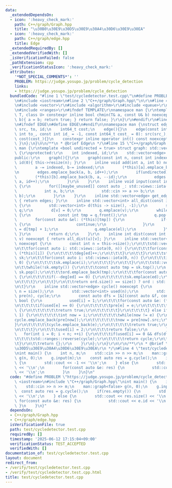 ```yaml
---
data:
  _extendedDependsOn:
  - icon: ':heavy_check_mark:'
    path: C++/graph/Graph.hpp
    title: "\u30B0\u30E9\u30D5\u30E9\u30A4\u30D6\u30E9\u30EA"
  - icon: ':heavy_check_mark:'
    path: C++/graph/edge.hpp
    title: Edge
  _extendedRequiredBy: []
  _extendedVerifiedWith: []
  _isVerificationFailed: false
  _pathExtension: cpp
  _verificationStatusIcon: ':heavy_check_mark:'
  attributes:
    '*NOT_SPECIAL_COMMENTS*': ''
    PROBLEM: https://judge.yosupo.jp/problem/cycle_detection
    links:
    - https://judge.yosupo.jp/problem/cycle_detection
  bundledCode: "#line 1 \"test/cycledetector.test.cpp\"\n#define PROBLEM \"https://judge.yosupo.jp/problem/cycle_detection\"\
    \n#include <iostream>\n#line 2 \"C++/graph/Graph.hpp\"\n\r\n#line 4 \"C++/graph/Graph.hpp\"\
    \n#include <vector>\r\n#include <algorithm>\r\n#include <queue>\r\n#include <stack>\r\
    \n#include <ranges>\r\n#ifndef TEMPLATE\r\nnamespace man {\r\ntemplate <class\
    \ T, class U> constexpr inline bool chmin(T& a, const U& b) noexcept { if(a >\
    \ b){ a = b; return true; } return false; }\r\n}\r\n#endif\r\n#line 2 \"C++/graph/edge.hpp\"\
    \n#ifndef EDGE\n#define EDGE\n#endif\n\nnamespace man {\nstruct edge {\n    int\
    \ src, to, id;\n    int64_t cost;\n    edge(){}\n    edge(const int src_, const\
    \ int to_, const int id_ = -1, const int64_t cost_ = 0): src(src_), to(to_), id(id_),\
    \ cost(cost_){}\n    constexpr inline operator int() const noexcept { return to;\
    \ }\n};\n}\n\n/**\n * @brief Edge\n */\n#line 15 \"C++/graph/Graph.hpp\"\nnamespace\
    \ man {\r\ntemplate <bool undirected = true> struct graph: std::vector<std::vector<edge>>\
    \ {\r\nprotected:\r\n    int indexed, id;\r\n    std::vector<edge> edges;\r\n\
    public:\r\n    graph(){}\r\n    graph(const int n, const int indexed_ = 1): indexed(indexed_),\
    \ id(0){ this->resize(n); }\r\n    inline void add(int a, int b) noexcept {\r\n\
    \        a -= indexed, b-= indexed;\r\n        (*this)[a].emplace_back(a, b, id);\r\
    \n        edges.emplace_back(a, b, id++);\r\n        if(undirected) {\r\n    \
    \        (*this)[b].emplace_back(b, a, --id);\r\n            edges.emplace_back(b,\
    \ a, id++);\r\n        }\r\n    }\r\n    inline void input(const int m) noexcept\
    \ {\r\n        for([[maybe_unused]] const auto _: std::views::iota(0, m)) {\r\n\
    \            int a, b;\r\n            std::cin >> a >> b;\r\n            add(a,\
    \ b);\r\n        }\r\n    }\r\n    inline std::vector<edge> get_edge() const noexcept\
    \ { return edges; }\r\n    inline std::vector<int> all_dist(const int v) noexcept\
    \ {\r\n        std::vector<int> d(this -> size(), -1);\r\n        std::queue<int>\
    \ q;\r\n        d[v] = 0;\r\n        q.emplace(v);\r\n        while(!q.empty())\
    \ {\r\n            const int tmp = q.front();\r\n            q.pop();\r\n    \
    \        for(const auto &el: (*this)[tmp]) {\r\n                if(d[el] != -1)\
    \ {\r\n                    continue;\r\n                }\r\n                d[el]\
    \ = d[tmp] + 1;\r\n                q.emplace(el);\r\n            }\r\n       \
    \ }\r\n        return d;\r\n    }\r\n    inline int dist(const int u, const int\
    \ v) noexcept { return all_dist(u)[v]; }\r\n    inline std::vector<int> t_sort()\
    \ noexcept {\r\n        const int n = this->size();\r\n\t\tstd::vector<int> deg(n);\r\
    \n\t\tfor(const auto i: std::views::iota(0, n)) {\r\n\t\t\tfor(const auto ed:\
    \ (*this)[i]) {\r\n\t\t\t\tdeg[ed]++;\r\n\t\t\t}\r\n\t\t}\r\n\t\tstd::stack<int>\
    \ sk;\r\n\t\tfor(const auto i: std::views::iota(0, n)) {\r\n\t\t\tif(deg[i] ==\
    \ 0) {\r\n\t\t\t\tsk.emplace(i);\r\n\t\t\t}\r\n\t\t}\r\n\t\tstd::vector<int> ord;\r\
    \n\t\twhile(!sk.empty()) {\r\n\t\t\tconst auto tmp = sk.top();\r\n           \
    \ sk.pop();\r\n\t\t\tord.emplace_back(tmp);\r\n\t\t\tfor(const auto ed: (*this)[tmp])\
    \ {\r\n\t\t\t\tif(--deg[ed] == 0) {\r\n\t\t\t\t\tsk.emplace(ed);\r\n\t\t\t\t}\r\
    \n\t\t\t}\r\n\t\t}\r\n\t\treturn ord.size() == size() ? ord : std::vector<int>{};\r\
    \n\t}\r\n    inline std::vector<edge> cycle() noexcept {\r\n        const int\
    \ n = size();\r\n        std::vector<int> used(n);\r\n        std::vector<edge>\
    \ pre(n), cycle;\r\n        const auto dfs = [&](const auto &f, const int i) ->\
    \ bool {\r\n            used[i] = 1;\r\n\t\t\tfor(const auto &e: (*this)[i]) {\r\
    \n\t\t\t\tif(used[e] == 0) {\r\n\t\t\t\t\tpre[e] = e;\r\n\t\t\t\t\tif(f(f, e))\
    \ {\r\n\t\t\t\t\t\treturn true;\r\n\t\t\t\t\t}\r\n\t\t\t\t} else if(used[e] ==\
    \ 1) {\r\n\t\t\t\t\tint now = i;\r\n\t\t\t\t\twhile(now != e) {\r\n\t\t\t\t\t\t\
    cycle.emplace_back(pre[now]);\r\n\t\t\t\t\t\tnow = pre[now].src;\r\n\t\t\t\t\t\
    }\r\n\t\t\t\t\tcycle.emplace_back(e);\r\n\t\t\t\t\treturn true;\r\n\t\t\t\t}\r\
    \n\t\t\t}\r\n\t\t\tused[i] = 2;\r\n\t\t\treturn false;\r\n        };\r\n     \
    \   for(int i = 0; i < n; ++i) {\r\n\t\t\tif(used[i] == 0 && dfs(dfs, i)) {\r\n\
    \t\t\t\tstd::ranges::reverse(cycle);\r\n\t\t\t\treturn cycle;\r\n\t\t\t}\r\n\t\
    \t}\r\n\t\treturn {};\r\n    }\r\n};\r\n}\r\n\r\n/**\r\n * @brief \u30B0\u30E9\
    \u30D5\u30E9\u30A4\u30D6\u30E9\u30EA\r\n */\n#line 4 \"test/cycledetector.test.cpp\"\
    \nint main() {\n    int n, m;\n    std::cin >> n >> m;\n    man::graph<false>\
    \ g(n, 0);\n    g.input(m);\n    const auto res = g.cycle();\n    if(res.empty())\
    \ {\n        std::cout << -1 << '\\n';\n    } else {\n        std::cout << res.size()\
    \ << '\\n';\n        for(const auto &e: res) {\n            std::cout << e.id\
    \ << '\\n';\n        }\n    }\n}\n"
  code: "#define PROBLEM \"https://judge.yosupo.jp/problem/cycle_detection\"\n#include\
    \ <iostream>\n#include \"C++/graph/Graph.hpp\"\nint main() {\n    int n, m;\n\
    \    std::cin >> n >> m;\n    man::graph<false> g(n, 0);\n    g.input(m);\n  \
    \  const auto res = g.cycle();\n    if(res.empty()) {\n        std::cout << -1\
    \ << '\\n';\n    } else {\n        std::cout << res.size() << '\\n';\n       \
    \ for(const auto &e: res) {\n            std::cout << e.id << '\\n';\n       \
    \ }\n    }\n}"
  dependsOn:
  - C++/graph/Graph.hpp
  - C++/graph/edge.hpp
  isVerificationFile: true
  path: test/cycledetector.test.cpp
  requiredBy: []
  timestamp: '2025-06-12 17:15:04+09:00'
  verificationStatus: TEST_ACCEPTED
  verifiedWith: []
documentation_of: test/cycledetector.test.cpp
layout: document
redirect_from:
- /verify/test/cycledetector.test.cpp
- /verify/test/cycledetector.test.cpp.html
title: test/cycledetector.test.cpp
---
```

